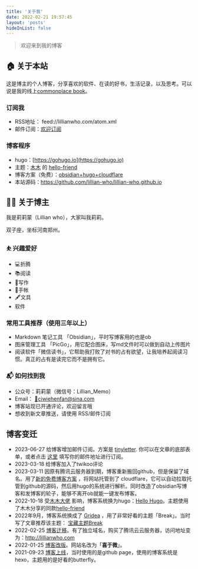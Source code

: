 ```yaml
---
title: '关于我'
date: 2022-02-21 19:57:45
layout: 'posts'
hideInList: false
---
```


> 欢迎来到我的博客

## 🏠 关于本站

这是博主的个人博客，分享喜欢的软件、在读的好书，生活记录，以及思考。可以说是我的线上[commonplace book](https://lillianwho.com/posts/commonplace-book/)。

### 订阅我

- RSS地址： feed://lillianwho.com/atom.xml 
- 邮件订阅：[欢迎订阅](https://tinyletter.com/lillianwho) 

### 博客程序

- hugo：[https://gohugo.io](https://gohugo.io)
- 主题：[木木](https://immmmm.com) 的 [hello-friend](https://github.com/lmm214/immmmm/tree/master/themes/hello-friend)
- 博客方案（免费）：[obsidian+hugo+cloudflare](https://lillianwho.com/posts/obsidian-hugo-cloudflare/)
- 本站源码：https://github.com/lillian-who/lillian-who.github.io

## 👨‍💻 关于博主

我是莉莉蒙（Lillian who），大家叫我莉莉。

双子座，坐标河南郑州。

### ⛹ 兴趣爱好

- 💻折腾
- 📚阅读
- 📝写作
- 📒手帐
- 🖋文具
- 软件

### 常用工具推荐（使用三年以上）
- Markdown 笔记工具 「Obsidian」，平时写博客用的也是ob
- 图床管理工具 「PicGo」，用它配合图床，写md文件时可以做到自动上传图片
- 阅读软件「微信读书」，它帮助我打败了对书的占有欲望，让我培养起阅读习惯。真正的占有是读完它而不是拥有它。

### 📬 如何找到我

- 公众号：莉莉蒙（微信号：Lillian_Memo）
- Email： [📩ciwiehenfan@sina.com](mailto:ciwiehenfan@sina.com) 
- 博客站现已开通评论，欢迎留言哦
- 想收到新文章推送，请使用 RSS/邮件订阅

## 博客变迁
- 2023-06-27 给博客增加邮件订阅。方案是 [tinyletter](https://app.tinyletter.com). 你可以在文章的底部表单，或者点击 [这里](https://tinyletter.com/lillianwho) 填写你的邮件地址进行订阅。
- 2023-03-18 给博客加入了twikoo评论
- 2023-03-11 因原有腾讯云服务器到期，博客重新搬回github，但是保留了域名。用了[新的免费博客方案](https://lillianwho.com/posts/new-blog-sys/) ，将网站托管到了 cloudflare，它可以自动拉取托管到github的源码，然后用hugo的系统进行解析。同时改造了obsidian写博客和发博客的轮子，能够不离开ob就能一键发布博客。
- 2022-10-18 受[木木大佬](https://immmmm.com/) 影响，博客系统换为hugo：[Hello Hugo](https://lillianwho.com/posts/hello-hugo/)。主题使用了木木分享的同款[hello-friend](https://github.com/lmm214/immmmm/tree/master/themes/hello-friend) 
- 2022年9月，博客系统换成了 [Gridea](https://gridea.dev) ，用了非常好看的主题「Break」。当时写了文章推荐该主题： [宝藏主题Break](https://lillianwho.com/posts/bao-cang-gridea-zhu-ti-break/) 
- 2022-02-25 [博客迁移](https://lillianwho.com/posts/博客迁移通知/)。有了独立域名，购买了腾讯云云服务器，访问地址变为：http://lillianwho.com
- 2022-01-25 [博客改版](https://lillianwho.com/posts/博客改版/)。网站名改为「**喜于微**」。
- 2021-09-23 [博客上线](https://lillianwho.com/posts/我的博客上线啦/)，当时使用的是github page，使用的博客系统是hexo，主题用的是好看的butterfly。






